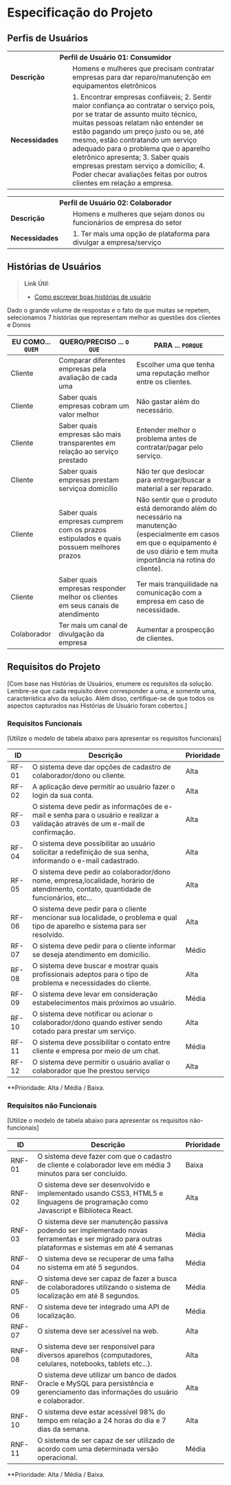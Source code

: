 # Especificação do Projeto

## Perfis de Usuários

<table>
<tbody>
<tr align=center>
<th colspan="2">Perfil de Usuário 01: Consumidor </th>
</tr>
<tr>
<td width="150px"><b>Descrição</b></td>
<td width="600px">Homens e mulheres que precisam contratar empresas para dar 
reparo/manutenção em equipamentos eletrônicos</td>
</tr>
<tr>
<td><b>Necessidades</b></td>
<td>1. Encontrar empresas confiáveis;
2. Sentir maior confiança ao contratar o serviço pois, por se tratar de 
assunto muito técnico, muitas pessoas relatam não entender se 
estão pagando um preço justo ou se, até mesmo, estão 
contratando um serviço adequado para o problema que o aparelho 
eletrônico apresenta;
3. Saber quais empresas prestam serviço a domicílio;
4. Poder checar avaliações feitas por outros clientes em relação a 
empresa.</td>
</tr>
</tbody>
  
</table>
<table>
<tbody>
<tr align=center>
<th colspan="2">Perfil de Usuário 02: Colaborador</th>
</tr>
<tr>
<td width="150px"><b>Descrição</b></td>
<td width="600px">Homens e mulheres que sejam donos ou funcionários de empresa do setor</td>
</tr>
<tr>
<td><b>Necessidades</b></td>
<td>1. Ter mais uma opção de plataforma para divulgar a 
empresa/serviço</td>
</tr>
</tbody>
</table>



## Histórias de Usuários


> **Link Útil**:
> - [Como escrever boas histórias de usuário](https://medium.com/vertice/como-escrever-boas-users-stories-hist%C3%B3rias-de-usu%C3%A1rios-b29c75043fac)

Dado o grande volume de respostas e o fato de que muitas se repetem, selecionamos 7
histórias que representam melhor as questões dos clientes e Donos

|EU COMO... `QUEM`   | QUERO/PRECISO ... `O QUE` |PARA ... `PORQUE`|
|--------------------|------------------------------------|------------------------------------------------------------------------------------------------------------------------------------------|
| Cliente| Comparar diferentes empresas pela avaliação de cada uma   |Escolher uma que tenha uma reputação melhor entre os clientes.|
| Cliente |Saber quais empresas cobram um valor melhor|Não gastar além do necessário.|
| Cliente |Saber quais empresas são mais transparentes em relação ao serviço prestado|Entender melhor o problema antes de contratar/pagar pelo serviço.|
| Cliente |Saber quais empresas prestam serviçoa domicílio|Não ter que deslocar para entregar/buscar a material a ser reparado.|
| Cliente |Saber quais empresas cumprem com os prazos estipulados e quais possuem melhores prazos|Não sentir que o produto está demorando além do necessário na manutenção (especialmente em casos em que o equipamento é de uso diário e tem muita importância na rotina do cliente).|
| Cliente |Saber quais empresas responder melhor os clientes em seus canais de atendimento|Ter mais tranquilidade na comunicação com a empresa em caso de necessidade.|
| Colaborador |Ter mais um canal de divulgação da empresa|Aumentar a prospecção de clientes.|

## Requisitos do Projeto

[Com base nas Histórias de Usuários, enumere os requisitos da solução. Lembre-se que cada requisito deve corresponder a uma, e somente uma, característica alvo da solução. Além disso, certifique-se de que todos os aspectos capturados nas Histórias de Usuário foram cobertos.]

### Requisitos Funcionais

[Utilize o modelo de tabela abaixo para apresentar os requisitos funcionais]

|ID    | Descrição                | Prioridade |
|-------|---------------------------------|----|
| RF-01 |O sistema deve dar opções de cadastro de colaborador/dono ou cliente.|Alta| 
|RF-02| A aplicação deve permitir ao usuário fazer o login da sua conta.   | Alta | 
|RF-03 |O sistema deve pedir as informações de e-mail e senha para o usuário e realizar a validação através de um e-mail de confirmação.|Alta| 
|RF-04 |O sistema deve possibilitar ao usuário solicitar a redefinição de sua senha, informando o e-mail cadastrado.|Alta| 
|RF-05 |O sistema deve pedir ao colaborador/dono nome, empresa,localidade, horário de atendimento, contato, quantidade de funcionários, etc...|Alta| 
|RF-06 |O sistema deve pedir para o cliente mencionar sua localidade, o problema e qual tipo de aparelho e sistema para ser resolvido.|Alta| 
|RF-07 | O sistema deve pedir para o cliente informar se deseja atendimento em domicílio.|Médio| 
|RF-08 |O sistema deve buscar e mostrar quais profissionais adeptos para o tipo de problema e necessidades do cliente.|Alta| 
|RF-09 |O sistema deve levar em consideração estabelecimentos mais próximos ao usuário.|Média| 
|RF-10 |O sistema deve notificar ou acionar o colaborador/dono quando estiver sendo cotado para prestar um serviço.|Alta|
|RF-11 | O sistema deve possibilitar o contato entre cliente e empresa por meio de um chat.|Média|
|RF-12 |O sistema deve permitir o usuário avaliar o colaborador que lhe prestou serviço|Alta|
 
**Prioridade: Alta / Média / Baixa. 

### Requisitos não Funcionais

[Utilize o modelo de tabela abaixo para apresentar os requisitos não-funcionais]

|ID      | Descrição               |Prioridade |
|--------|-------------------------|----|
| RNF-01 |O sistema deve fazer com que o cadastro de cliente e colaborador leve em média 3 minutos para ser concluído.|Baixa| 
| RNF-02 |O sistema deve ser desenvolvido e implementado usando CSS3, HTML5 e linguagens de programação como Javascript e Biblioteca React.|Alta| 
| RNF-03 |O sistema deve ser manutenção passiva podendo ser implementado novas ferramentas e ser migrado para outras plataformas e sistemas em até 4 semanas|Média| 
| RNF-04 |O sistema deve se recuperar de uma falha no sistema em até 5 segundos.|Média| 
| RNF-05 |O sistema deve ser capaz de fazer a busca de colaboradores utilizando o sistema de localização em até 8 segundos.|Média| 
| RNF-06 |O sistema deve ter integrado uma API de localização.|Média| 
| RNF-07 |O sistema deve ser acessível na web.|Alta  | 
| RNF-08 |O sistema deve ser responsivel para diversos aparelhos (computadores, celulares, notebooks, tablets etc...).|Alta| 
| RNF-09 |O sistema deve utilizar um banco de dados Oracle e MySQL para persistência e gerenciamento das informações do usuário e colaborador.|Alta| 
| RNF-10 |O sistema deve estar acessível 98% do tempo em relação a 24 horas do dia e 7 dias da semana.|Alta| 
| RNF-11 |O sistema de ser capaz de ser utilizado de acordo com uma determinada versão operacional.|Média| 

**Prioridade: Alta / Média / Baixa. 

